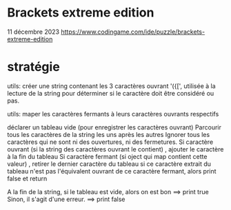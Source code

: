# Brackets extreme edition

11 décembre 2023
https://www.codingame.com/ide/puzzle/brackets-extreme-edition

# stratégie

utils: créer une string contenant les 3 caractères ouvrant '({[', utilisée à la lecture de la string
pour déterminer si le caractère doit être considéré ou pas.

utils: maper les caractères fermants à leurs caractères ouvrants respectifs

déclarer un tableau vide (pour enregistrer les caractères ouvrant)
Parcourir tous les caractères de la string les uns après les autres
Ignorer tous les caractères qui ne sont ni des ouvertures, ni des fermetures.
Si caractère ouvrant (si la string des caractères ouvrant le contient) , ajouter le caractère à la fin du tableau
Si caractère fermant (si oject qui map contient cette valeur) , retirer le dernier caractère du tableau
si ce caractère extrait du tableau n'est pas l'équivalent ouvrant de ce caractère fermant, alors print false et return

A la fin de la string, si le tableau est vide, alors on est bon ==> print true
Sinon, il s'agit d'une erreur. ==> print false
